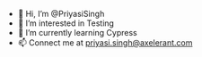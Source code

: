 - 👋 Hi, I’m @PriyasiSingh
- 👀 I’m interested in Testing
- 🌱 I’m currently learning Cypress
- 📫 Connect me at priyasi.singh@axelerant.com

<!---
PriyasiSingh/PriyasiSingh is a ✨ special ✨ repository because its `README.md` (this file) appears on your GitHub profile.
You can click the Preview link to take a look at your changes.
--->
